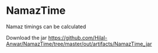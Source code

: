 # NamazTime
Namaz timings can be calculated



Download the jar https://github.com/Hilal-Anwar/NamazTime/tree/master/out/artifacts/NamazTime_jar
